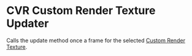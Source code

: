 # CVR Custom Render Texture Updater <div class="whitelisted" data-list="AWP"></div>
Calls the update method once a frame for the selected [Custom Render Texture](https://docs.unity3d.com/Manual/class-CustomRenderTexture.html).